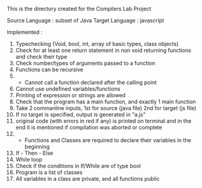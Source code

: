This is the directory created for the Compilers Lab Project

Source Language : subset of Java
Target Language : javascript

Implemented : 
1. Typechecking (Void, bool, int, array of basic types, class objects)
2. Check for at least one return statement in non void returning functions and check their type
3. Check number/types of arguments passed to a function
4. Functions can be recursive
5. - Cannot call a function declared after the calling point
6. Cannot use undefined variables/functions
7. Printing of expression or strings are allowed
8. Check that the program has a main function, and exactly 1 main function
9. Take 2 commanline inputs, 1st for source (java file) 2nd for target (js file)
10. If no target is specified, output is generated in "a.js"
11. original code (with errors in red if any) is printed on terminal and in the end it is mentioned if compilation was aborted or complete
12. - Functions and Classes are required to declare their variables in the beginning
13. If - Then - Else
14. While loop
15. Check if the conditions in If/While are of type bool
16. Program is a list of classes
17. All variables in a class are private, and all functions public